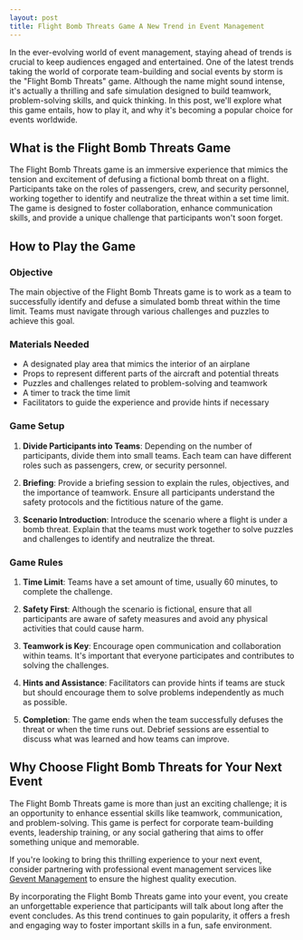 ```yaml
---
layout: post
title: Flight Bomb Threats Game A New Trend in Event Management
---
```



In the ever-evolving world of event management, staying ahead of trends is crucial to keep audiences engaged and entertained. One of the latest trends taking the world of corporate team-building and social events by storm is the "Flight Bomb Threats" game. Although the name might sound intense, it's actually a thrilling and safe simulation designed to build teamwork, problem-solving skills, and quick thinking. In this post, we'll explore what this game entails, how to play it, and why it's becoming a popular choice for events worldwide.

## What is the Flight Bomb Threats Game

The Flight Bomb Threats game is an immersive experience that mimics the tension and excitement of defusing a fictional bomb threat on a flight. Participants take on the roles of passengers, crew, and security personnel, working together to identify and neutralize the threat within a set time limit. The game is designed to foster collaboration, enhance communication skills, and provide a unique challenge that participants won't soon forget.

## How to Play the Game

### Objective

The main objective of the Flight Bomb Threats game is to work as a team to successfully identify and defuse a simulated bomb threat within the time limit. Teams must navigate through various challenges and puzzles to achieve this goal.

### Materials Needed

- A designated play area that mimics the interior of an airplane
- Props to represent different parts of the aircraft and potential threats
- Puzzles and challenges related to problem-solving and teamwork
- A timer to track the time limit
- Facilitators to guide the experience and provide hints if necessary

### Game Setup

1. **Divide Participants into Teams**: Depending on the number of participants, divide them into small teams. Each team can have different roles such as passengers, crew, or security personnel.

2. **Briefing**: Provide a briefing session to explain the rules, objectives, and the importance of teamwork. Ensure all participants understand the safety protocols and the fictitious nature of the game.

3. **Scenario Introduction**: Introduce the scenario where a flight is under a bomb threat. Explain that the teams must work together to solve puzzles and challenges to identify and neutralize the threat.

### Game Rules

1. **Time Limit**: Teams have a set amount of time, usually 60 minutes, to complete the challenge.

2. **Safety First**: Although the scenario is fictional, ensure that all participants are aware of safety measures and avoid any physical activities that could cause harm.

3. **Teamwork is Key**: Encourage open communication and collaboration within teams. It's important that everyone participates and contributes to solving the challenges.

4. **Hints and Assistance**: Facilitators can provide hints if teams are stuck but should encourage them to solve problems independently as much as possible.

5. **Completion**: The game ends when the team successfully defuses the threat or when the time runs out. Debrief sessions are essential to discuss what was learned and how teams can improve.

## Why Choose Flight Bomb Threats for Your Next Event

The Flight Bomb Threats game is more than just an exciting challenge; it is an opportunity to enhance essential skills like teamwork, communication, and problem-solving. This game is perfect for corporate team-building events, leadership training, or any social gathering that aims to offer something unique and memorable.

If you're looking to bring this thrilling experience to your next event, consider partnering with professional event management services like [Gevent Management](https://geventm.com/) to ensure the highest quality execution.

By incorporating the Flight Bomb Threats game into your event, you create an unforgettable experience that participants will talk about long after the event concludes. As this trend continues to gain popularity, it offers a fresh and engaging way to foster important skills in a fun, safe environment.